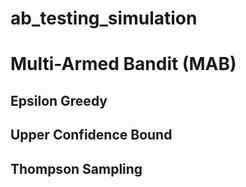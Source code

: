 # ab_testing_simulation   
# Multi-Armed Bandit (MAB)   
## Epsilon Greedy   
## Upper Confidence Bound   
## Thompson Sampling
